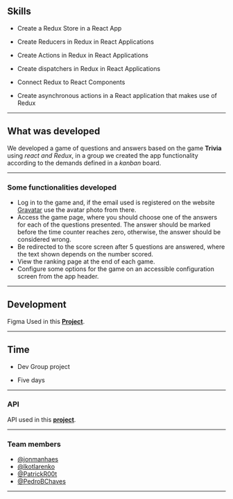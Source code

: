 ## Skills

- Create a Redux Store in a React App

- Create Reducers in Redux in React Applications

- Create Actions in Redux in React Applications

- Create dispatchers in Redux in React Applications

- Connect Redux to React Components

- Create asynchronous actions in a React application that makes use of Redux

---

## What was developed

We developed a game of questions and answers based on the game **Trivia** using _react and Redux_, in a group we created the app functionality according to the demands defined in a _kanban_ board.

---

### Some functionalities developed
- Log in to the game and, if the email used is registered on the website [Gravatar](https://en.gravatar.com/) use the avatar photo from there.
- Access the game page, where you should choose one of the answers for each of the questions presented. The answer should be marked before the time counter reaches zero, otherwise, the answer should be considered wrong.
- Be redirected to the score screen after 5 questions are answered, where the text shown depends on the number scored.
- View the ranking page at the end of each game.
- Configure some options for the game on an accessible configuration screen from the app header.

---

## Development

Figma Used in this [**Project**](https://www.figma.com/file/9xuqiwkefbfbzn5t8mmzjy/trivia---project?node-id=0%3A1).

---

## Time

- Dev Group project

- Five days

---

### API

API used in this [**project**](https://opentdb.com/api_config.php).

---

### Team members

- [@jonmanhaes](https://github.com/jonmanhaes)
- [@lkotlarenko](https://github.com/lkotlarenko)
- [@PatrickR00t](https://github.com/PatrickR00t)
- [@PedroBChaves](https://github.com/PedroBChaves)

---